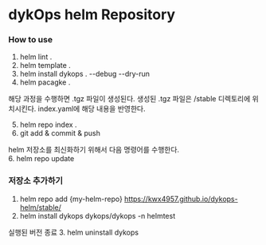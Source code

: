 # dykOps helm Repository

### How to use
1. helm lint .
2. helm template .
3. helm install dykops . --debug --dry-run
4. helm pacagke .

해당 과정을 수행하면 .tgz 파일이 생성된다. 생성된 .tgz 파일은 /stable 디렉토리에 위치시킨다. 
index.yaml에 해당 내용을 반영한다.  

5. helm repo index . 
6. git add & commit & push

helm 저장소를 최신화하기 위해서 다음 명령어를 수행한다.  
6. helm repo update

### 저장소 추가하기
1. helm repo add {my-helm-repo} https://kwx4957.github.io/dykops-helm/stable/
2. helm install dykops dykops/dykops -n helmtest 

실행된 버전 종료 
3. helm uninstall dykops

